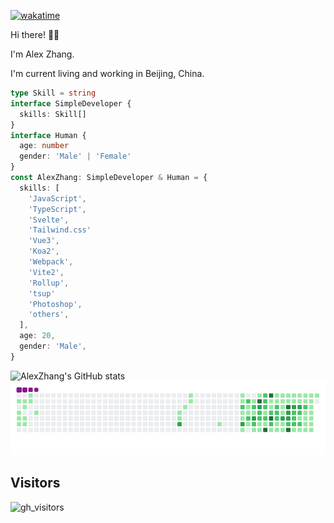 [![wakatime](https://wakatime.com/badge/user/88925b1c-e98b-4642-94af-54317c812e3d/project/79ac7060-7e0a-453d-9b2b-477888868645.svg)](https://wakatime.com/badge/user/88925b1c-e98b-4642-94af-54317c812e3d/project/79ac7060-7e0a-453d-9b2b-477888868645)

Hi there! 👋🏻

I'm Alex Zhang.

I'm current living and working in Beijing, China.

```typescript
type Skill = string
interface SimpleDeveloper {
  skills: Skill[]
}
interface Human {
  age: number
  gender: 'Male' | 'Female'
}
const AlexZhang: SimpleDeveloper & Human = {
  skills: [
    'JavaScript',
    'TypeScript',
    'Svelte',
    'Tailwind.css'
    'Vue3',
    'Koa2',
    'Webpack',
    'Vite2',
    'Rollup',
    'tsup'
    'Photoshop',
    'others',
  ],
  age: 20,
  gender: 'Male',
}
```

![AlexZhang's GitHub stats](https://github-readme-stats.vercel.app/api?username=alexzhang1030&show_icons=true&theme=radical)
![snake](https://raw.githubusercontent.com/alexzhang1030/alexzhang1030/main/assets/github-contribution-grid-snake.gif)

## Visitors

![gh_visitors](https://profile-counter.glitch.me/alexzhang1030/count.svg)
